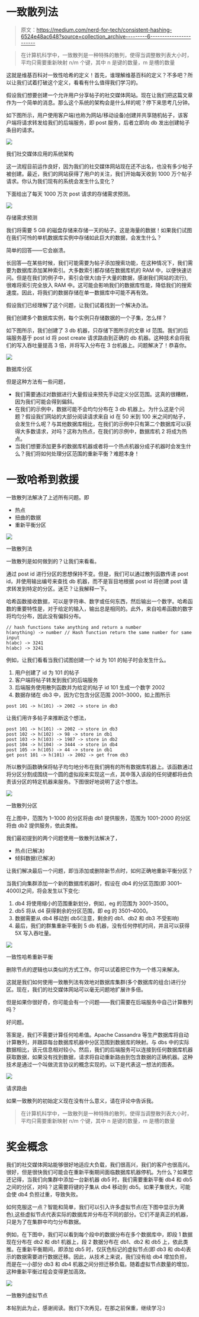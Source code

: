 # 一致散列法

> 原文：<https://medium.com/nerd-for-tech/consistent-hashing-6524e48ac648?source=collection_archive---------6----------------------->

> 在计算机科学中，一致散列是一种特殊的散列，使得当调整散列表大小时，平均只需要重新映射 n/m 个键，其中 n 是键的数量，m 是槽的数量

这就是维基百科对一致性哈希的定义！首先，谁理解维基百科的定义？不多吧？所以让我们试着打破这个定义，看看有什么值得我们学习的。

假设我们想要创建一个允许用户分享帖子的社交媒体网站。现在让我们把这篇文章作为一个简单的消息。那么这个系统的架构会是什么样的呢？停下来思考几分钟。

如下图所示，用户使用客户端(也称为网站/移动设备)创建并共享随机帖子，该客户端将请求转发给我们的后端服务，即 post 服务，后者立即向 db 发出创建帖子条目的请求。

![](img/f2bef10c7416840842bd6ada1dbe7e77.png)

我们社交媒体应用的系统架构

这一流程目前运作良好，因为我们的社交媒体网站现在还不出名，也没有多少帖子被创建。最近，我们的网站获得了用户的关注，我们开始每天收到 1000 万个帖子请求。你认为我们现有的系统会发生什么变化？

下面给出了每天 1000 万次 post 请求的存储需求预测。

![](img/4c7f46b93ebadd42ff7c36316c1cfe7f.png)

存储需求预测

我们将需要 5 GB 的磁盘存储来存储一天的帖子。这是海量的数据！如果我们试图在我们可怜的单机数据库实例中存储如此巨大的数据，会发生什么？

简单的回答——它会崩溃。

长回答—在某些时候，我们可能需要为帖子添加搜索功能，在这种情况下，我们需要为数据库添加某种索引。大多数索引都存储在数据库机的 RAM 中，以便快速访问。但是在我们的例子中，索引会很大(由于大量的数据，感谢我们网站的流行),很难将索引完全放入 RAM 中。这可能会影响我们的数据库性能，降低我们的搜索速度。因此，将我们的数据存储在单一数据库中可能不再有效。

假设我们已经理解了这个问题，让我们试着找到一个解决办法。

我们创建多个数据库实例，每个实例只存储数据的一个子集，怎么样？

如下图所示，我们创建了 3 db 机器，只存储下图所示的文章 id 范围。我们的后端服务基于 post id 将 post create 请求路由到正确的 db 机器。这种技术会将我们的写入吞吐量提高 3 倍，并将写入分布在 3 台机器上。问题解决了！恭喜你。

![](img/2b0c55ce9868d87a931dcd61be2ad64d.png)

数据库分区

但是这种方法有一些问题，

*   我们需要通过对数据进行大量假设来预先手动定义分区范围。这真的很糟糕，因为我们可能会得到偏斜。
*   在我们的示例中，数据可能不会均匀分布在 3 db 机器上。为什么这是个问题？假设我们网站的大部分阅读请求来自 id 在 50 米到 100 米之间的帖子，会发生什么呢？与其他数据库相比，在我们的示例中只有第二个数据库可以获得大多数请求，对吗？这称为热点，在我们的示例中，数据库机 2 将成为热点。
*   当我们想要添加更多的数据库机器或者将一个热点机器分成子机器时会发生什么？我们将如何处理分区范围的重新平衡？难题本身！

# 一致哈希到救援

一致散列法解决了上述所有问题。即

*   热点
*   扭曲的数据
*   重新平衡分区

![](img/d1d0eb06d0e3bcf8953614b4281345ba.png)

一致散列法

一致散列是如何做到的？让我们来看看。

通过 post id 进行分区的思想保持不变。但是，我们可以通过散列函数传递 post id，并使用输出编号来查找 db 机器，而不是盲目地根据 post id 将创建 post 请求转发到特定的分区。迷茫？让我解释一下。

哈希函数接收数据，可以是字符串、数字或任何东西，然后输出一个数字。哈希函数的重要特性是，对于给定的输入，输出总是相同的。此外，来自哈希函数的数字将均匀分布，因此没有偏斜分布。

```
// hash functions take anything and return a number 
h(anything) -> number // Hash function return the same number for same input 
h(abc) -> 3241 
h(abc) -> 3241
```

例如，让我们看看当我们试图创建一个 id 为 101 的帖子时会发生什么。

1.  用户创建了 id 为 101 的帖子
2.  客户端将帖子转发到我们的后端服务
3.  后端服务使用散列函数并为给定的帖子 id 101 生成一个数字 2002
4.  数据存储在 db3 中，因为它包含分区范围 2001–3000，如上图所示

```
post 101 -> h(101) -> 2002 -> store in db3
```

让我们用许多帖子来推断这个想法，

```
post 101 -> h(101) -> 2002 -> store in db3 
post 102 -> h(102) -> 98 -> store in db1 
post 103 -> h(103) -> 1987 -> store in db2 
post 104 -> h(104) -> 3444 -> store in db4 
post 105 -> h(105) -> 44 -> store in db1 
get post 101 -> h(101) -> 2002 -> get from db3
```

所以散列函数确保将帖子均匀地分布在我们拥有的所有数据库机器上。该函数通过将分区分割成围绕一个圆的虚拟段来实现这一点，其中落入该段的任何键都将由负责该分区的特定机器来服务。下图很好地说明了这个想法。

![](img/91375f6a76556abb6235c41d7f2704d2.png)

一致散列分区

在上图中，范围为 1–1000 的分区将由 db1 提供服务，范围为 1001–2000 的分区将由 db2 提供服务，依此类推。

我们最初提到的两个问题使用一致散列法解决了，

*   热点(已解决)
*   倾斜数据(已解决)

让我们解决最后一个问题，即当添加或删除新节点时，如何正确地重新平衡分区？

当我们向集群添加一个新的数据库机器时，假设在 db4 的分区范围(即 3001–4000)之间，将会发生以下变化:

1.  db4 将使用缩小的范围重新划分，例如，eg 的范围为 3001–3500。
2.  db5 将从 d4 获得剩余的分区范围，即 eg 的 3501–4000。
3.  数据需要从 db4 移动到 db5(注意，剩余的 db1、db2 和 db3 不受影响)
4.  最后，我们的群集重新平衡到 5 db 机器，没有任何停机时间，并且可以获得 5X 写入吞吐量。

![](img/cd4edc65aabe7c4cdd3407dfab8ea1b9.png)

一致性哈希重新平衡

删除节点的逻辑也以类似的方式工作。你可以试着把它作为一个练习来解决。

这就是我们如何使用一致散列法有效地对数据库集群(多个数据库的组合)进行分区。现在，我们的社交媒体网站可以毫无问题地扩展许多倍。

但是如果你很好奇，你可能会有一个问题——我们需要在后端服务中自己计算散列吗？

好问题。

答案是，我们不需要计算任何哈希值。Apache Cassandra 等生产数据库将自动计算散列，并跟踪每台数据库机器中分区范围到数据库的映射。与 dbs 中的实际数据相比，该元信息相对较小。然后，我们的后端服务可以连接到任何数据库机器获取数据，如果没有找到数据，请求将自动重新路由到包含数据的正确机器。这种技术是通过一个叫做流言协议的概念实现的。以下是代表这一想法的图表。

![](img/350ebb2b756842fb6d601c79abca1b09.png)

请求路由

如果一致散列的初始定义现在没有什么意义，请在评论中告诉我。

> 在计算机科学中，一致散列是一种特殊的散列，使得当调整散列表大小时，平均只需要重新映射 n/m 个键，其中 n 是键的数量，m 是槽的数量

# 奖金概念

我们的社交媒体网站能够很好地适应大负载，我们很高兴，我们的客户也很高兴。很好，但是很快我们可能会在重新平衡期间面临数据库机器停机。为什么？如果您还记得，当我们向集群中添加一台新机器 db5 时，我们需要重新平衡 db4 和 db5 之间的分区，对吗？这需要将键的子集从 db4 移动到 db5。如果子集很大，可能会使 db4 负担过重，导致失败。

如何克服这一点？智能和简单，我们可以引入许多虚拟节点(在下图中显示为黄色),这些虚拟节点代表实际的数据库并分布在不同的部分。它们不是真正的机器，只是为了在集群中均匀分布数据。

例如，在下图中，我们可以看到每个段中的数据分布在多个数据库中，即段 1 数据现在分布在 db2 和 db1 机器上，段 2 数据分布在 db1、db2 和 db5 上，依此类推。在重新平衡期间，即添加 db5 时，仅灰色标记的虚拟节点(即 db3 和 db4)表示的数据需要进行数据迁移。因此，从技术上来说，我们没有给 db4 增加负担，而是在一小部分 db3 和 db4 机器之间分担迁移负载。随着虚拟节点数量的增加，这种重新平衡过程会变得更加高效。

![](img/6ff330a058f3f62a427dc6c280984415.png)

一致散列虚拟节点

本帖到此为止，感谢阅读。我们下次再见，在那之前保重，继续学习:)